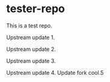 # tester-repo
This is a test repo.

Upstream update 1.

Upstream update 2.

Upstream update 3.

Upstream update 4.
Update fork cool.5
